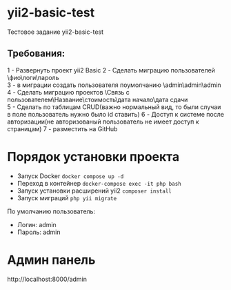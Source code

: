 # yii2-basic-test
Тестовое задание yii2-basic-test


## Требования:
1 - Развернуть проект yii2 Basic
2 - Сделать миграцию пользователей \фио\логи\пароль\
3 - в миграции создать пользователя поумолчанию \admin\admin\admin
4 - Сделать миграцию проектов \Связь с пользователем\Название\стоимость\дата начало\дата сдачи\
5 - Сделать по таблицам CRUD(важно нормальный вид, то были случаи в поле пользователь нужно было id ставить)
6 - Доступ к системе после авторизации(не авторизованый пользователь не имеет доступ к страницам)
7 - разместить на GitHub


# Порядок установки проекта

* Запуск Docker `` docker compose up -d ``
* Переход в контейнер  `` docker-compose exec -it php bash ``
* Запуск установки расширений yii2 `` composer install ``
* Запуск миграций `` php yii migrate ``

По умолчанию пользователь:
* Логин: admin
* Пароль: admin

# Админ панель 
http://localhost:8000/admin